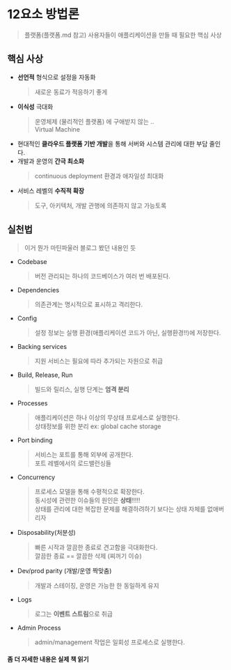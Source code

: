 # 12요소 방법론  
  > 플랫폼(플랫폼.md 참고) 사용자들이 애플리케이션을 만들 때 필요한 핵심 사상  

## 핵심 사상  
* **선언적** 형식으로 설정을 자동화  
  > 새로운 동료가 적응하기 좋게  
* **이식성** 극대화  
  > 운영체제 (물리적인 플랫폼) 에 구애받지 않는 ..  
  > Virtual Machine  
* 현대적인 **클라우드 플랫폼 기반 개발**을 통해 서버와 시스템 관리에 대한 부담 줄인다.  
* 개발과 운영의 **간극 최소화**  
  > continuous deployment 환경과 애자일성 최대화  
* 서비스 레벨의 **수직적 확장**  
  > 도구, 아키텍처, 개발 관행에 의존하지 않고 가능토록  


## 실천법  
> 이거 뭔가 마틴파울러 블로그 봤던 내용인 듯  

* Codebase  
  > 버전 관리되는 하나의 코드베이스가 여러 번 배포된다.  
* Dependencies  
  > 의존관계는 명시적으로 표시하고 격리한다.  
* Config  
  > 설정 정보는 실행 환경(애플리케이션 코드가 아닌, 실행환경!!)에 저장한다.  
* Backing services  
  > 지원 서비스는 필요에 따라 추가되는 자원으로 취급  
* Build, Release, Run  
  > 빌드와 릴리스, 실행 단계는 **엄격 분리**  
* Processes  
  > 애플리케이션은 하나 이상의 무상태 프로세스로 실행한다.  
  > 상태정보를 위한 분리 ex: global cache storage  
* Port binding  
  > 서비스는 포트를 통해 외부에 공개한다.  
  > 포트 레벨에서의 로드밸런싱들  
* Concurrency  
  > 프로세스 모델을 통해 수평적으로 확장한다.  
  > 동시성에 관련한 이슈들의 원인은 **상태**!!!!!  
  > 상태를 관리에 대한 복잡한 문제를 해결하려하기 보다는 상태 자체를 없애버리자  
* Disposability(처분성)  
  > 빠른 시작과 깔끔한 종료로 견고함을 극대화한다.  
  > 깔끔한 종료 == 깔끔한 삭제 (찌꺼기 이슈)  
* Dev/prod parity (개발/운영 짝맞춤)  
  > 개발과 스테이징, 운영은 가능한 한 동일하게 유지  
* Logs  
  > 로그는 **이벤트 스트림**으로 취급  
* Admin Process  
  > admin/management 작업은 일회성 프로세스로 실행한다.  

#### 좀 더 자세한 내용은 실제 책 읽기  

